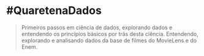 # #QuaretenaDados
> Primeiros passos em ciência de dados, explorando dados e entendendo os princípios básicos por trás desta ciência. 
Entendendo, explorando e analisando dados da base de filmes do MovieLens e do Enem.
